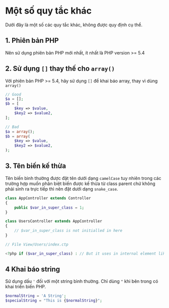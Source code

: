 # Một số quy tắc khác

Dưới đây là một số các quy tắc khác, không được quy định cụ thể.

## 1. Phiên bản PHP

Nên sử dụng phiên bản PHP mới nhất, ít nhất là PHP version >= 5.4

## 2. Sử dụng `[]` thay thế cho `array()`

Với phiên bản PHP >= 5.4, hãy sử dụng `[]` để khai báo array, thay vì dùng `array()`

```php
// Good
$a = [];
$b = [
    $key => $value,
    $key2 => $value2,
];

// Bad
$a = array();
$b = array(
    $key => $value,
    $key2 => $value2,
);
```

## 3. Tên biến kế thừa

Tên biến bình thường được đặt tên dưới dạng `camelCase` tuy nhiên trong các trường hợp muốn phân biệt biến được kế thừa từ class parent chứ không phải sinh ra trực tiếp thì nên đặt dưới dạng `snake_case`.

```php
class AppController extends Controller
{
    public $var_in_super_class = 1;
}

class UsersController extends AppController
{
    // $var_in_super_class is not initialled in here
}

// File View/Users/index.ctp

<?php if ($var_in_super_class) : // But it uses in internal element like here ?>

```

## 4 Khai báo string

Sử dụng dấu `'` đối với một string bình thường. Chỉ dùng `"` khi bên trong có khai triển biến PHP.

```php
$normalString = 'A String';
$specialString = "This is {$normalString}";
```
